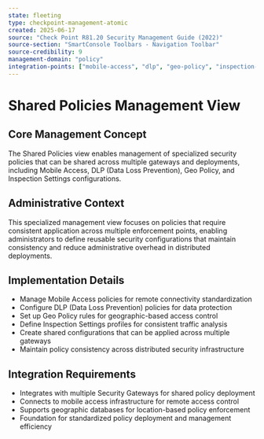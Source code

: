 ```yaml
---
state: fleeting
type: checkpoint-management-atomic
created: 2025-06-17
source: "Check Point R81.20 Security Management Guide (2022)"
source-section: "SmartConsole Toolbars - Navigation Toolbar"
source-credibility: 9
management-domain: "policy"
integration-points: ["mobile-access", "dlp", "geo-policy", "inspection-settings", "shared-configurations"]
---
```


# Shared Policies Management View

## Core Management Concept
The Shared Policies view enables management of specialized security policies that can be shared across multiple gateways and deployments, including Mobile Access, DLP (Data Loss Prevention), Geo Policy, and Inspection Settings configurations.

## Administrative Context
This specialized management view focuses on policies that require consistent application across multiple enforcement points, enabling administrators to define reusable security configurations that maintain consistency and reduce administrative overhead in distributed deployments.

## Implementation Details
- Manage Mobile Access policies for remote connectivity standardization
- Configure DLP (Data Loss Prevention) policies for data protection
- Set up Geo Policy rules for geographic-based access control
- Define Inspection Settings profiles for consistent traffic analysis
- Create shared configurations that can be applied across multiple gateways
- Maintain policy consistency across distributed security infrastructure

## Integration Requirements
- Integrates with multiple Security Gateways for shared policy deployment
- Connects to mobile access infrastructure for remote access control
- Supports geographic databases for location-based policy enforcement
- Foundation for standardized policy deployment and management efficiency